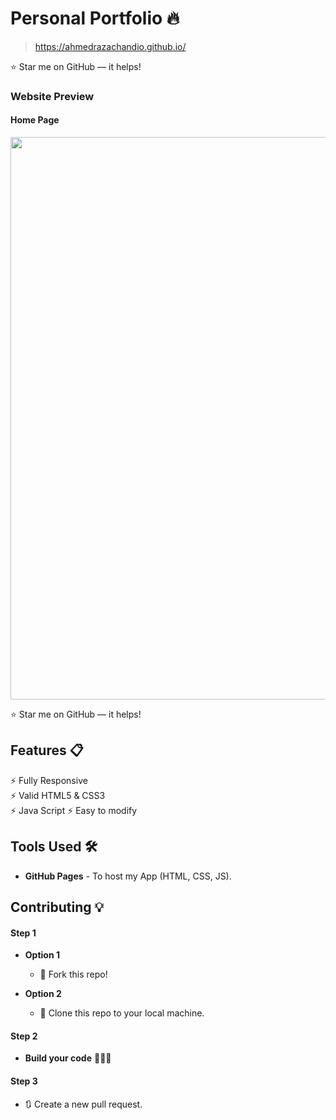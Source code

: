 # Personal Portfolio 🔥
> https://ahmedrazachandio.github.io/

:star: Star me on GitHub — it helps!

### Website Preview
#### Home Page
<img src="website_images/Screenshot_1.png" width="900">



:star: Star me on GitHub — it helps!

## Features 📋
⚡️ Fully Responsive\
⚡️ Valid HTML5 & CSS3\
⚡️ Java Script
⚡️ Easy to modify






## Tools Used 🛠️
* <b>GitHub Pages</b> - To host my App (HTML, CSS, JS).

## Contributing 💡
#### Step 1

- **Option 1**
    - 🍴 Fork this repo!

- **Option 2**
    - 👯 Clone this repo to your local machine.


#### Step 2

- **Build your code** 🔨🔨🔨

#### Step 3

- 🔃 Create a new pull request.


